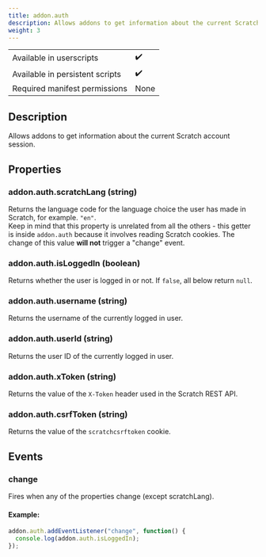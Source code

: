 ```yaml
---
title: addon.auth
description: Allows addons to get information about the current Scratch account session.
weight: 3
---
```


| | |
|-|-|
| Available in userscripts | ✔️ |
| Available in persistent scripts | ✔️ |
| Required manifest permissions | None |

## Description
Allows addons to get information about the current Scratch account session.

## Properties
### addon.auth.scratchLang (string)
Returns the language code for the language choice the user has made in Scratch, for example. `"en"`.  
Keep in mind that this property is unrelated from all the others - this getter is inside `addon.auth` because it involves reading Scratch cookies. The change of this value **will not** trigger a "change" event.
### addon.auth.isLoggedIn (boolean)
Returns whether the user is logged in or not. If `false`, all below return `null`.
### addon.auth.username (string)
Returns the username of the currently logged in user.
### addon.auth.userId (string)
Returns the user ID of the currently logged in user.
### addon.auth.xToken (string)
Returns the value of the `X-Token` header used in the Scratch REST API.
### addon.auth.csrfToken (string)
Returns the value of the `scratchcsrftoken` cookie.

## Events
### change
Fires when any of the properties change (except scratchLang).  
#### Example:
```js
addon.auth.addEventListener("change", function() {
  console.log(addon.auth.isLoggedIn);
});
```